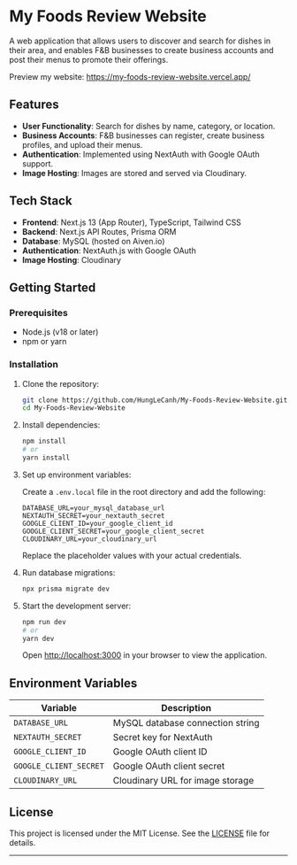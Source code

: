# My Foods Review Website

A web application that allows users to discover and search for dishes in their area, and enables F&B businesses to create business accounts and post their menus to promote their offerings.

Preview my website: https://my-foods-review-website.vercel.app/

## Features

- **User Functionality**: Search for dishes by name, category, or location.
- **Business Accounts**: F&B businesses can register, create business profiles, and upload their menus.
- **Authentication**: Implemented using NextAuth with Google OAuth support.
- **Image Hosting**: Images are stored and served via Cloudinary.

## Tech Stack

- **Frontend**: Next.js 13 (App Router), TypeScript, Tailwind CSS
- **Backend**: Next.js API Routes, Prisma ORM
- **Database**: MySQL (hosted on Aiven.io)
- **Authentication**: NextAuth.js with Google OAuth
- **Image Hosting**: Cloudinary

## Getting Started

### Prerequisites

- Node.js (v18 or later)
- npm or yarn

### Installation

1. Clone the repository:

   ```bash
   git clone https://github.com/HungLeCanh/My-Foods-Review-Website.git
   cd My-Foods-Review-Website
   ```


2. Install dependencies:

   ```bash
   npm install
   # or
   yarn install
   ```


3. Set up environment variables:

   Create a `.env.local` file in the root directory and add the following:

   ```env
   DATABASE_URL=your_mysql_database_url
   NEXTAUTH_SECRET=your_nextauth_secret
   GOOGLE_CLIENT_ID=your_google_client_id
   GOOGLE_CLIENT_SECRET=your_google_client_secret
   CLOUDINARY_URL=your_cloudinary_url
   ```


   Replace the placeholder values with your actual credentials.

4. Run database migrations:

   ```bash
   npx prisma migrate dev
   ```


5. Start the development server:

   ```bash
   npm run dev
   # or
   yarn dev
   ```


   Open [http://localhost:3000](http://localhost:3000) in your browser to view the application.

## Environment Variables

| Variable             | Description                             |
|----------------------|-----------------------------------------|
| `DATABASE_URL`       | MySQL database connection string        |
| `NEXTAUTH_SECRET`    | Secret key for NextAuth                 |
| `GOOGLE_CLIENT_ID`   | Google OAuth client ID                  |
| `GOOGLE_CLIENT_SECRET` | Google OAuth client secret            |
| `CLOUDINARY_URL`     | Cloudinary URL for image storage        |

## License

This project is licensed under the MIT License. See the [LICENSE](LICENSE) file for details.

---
